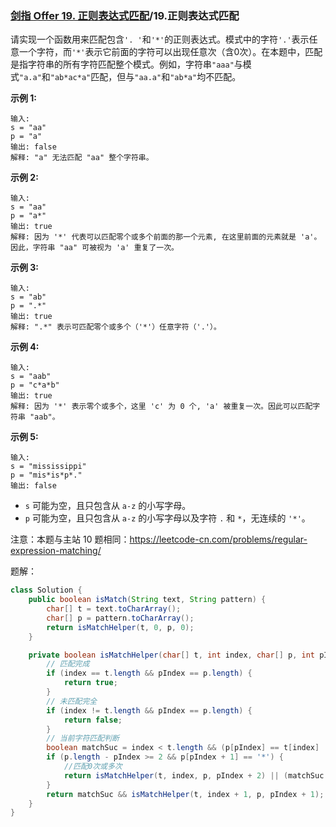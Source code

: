 ### [剑指 Offer 19. 正则表达式匹配](https://leetcode-cn.com/problems/zheng-ze-biao-da-shi-pi-pei-lcof/)/19.正则表达式匹配

请实现一个函数用来匹配包含`'. '`和`'*'`的正则表达式。模式中的字符`'.'`表示任意一个字符，而`'*'`表示它前面的字符可以出现任意次（含0次）。在本题中，匹配是指字符串的所有字符匹配整个模式。例如，字符串`"aaa"`与模式`"a.a"`和`"ab*ac*a"`匹配，但与`"aa.a"`和`"ab*a"`均不匹配。

**示例 1:**

```
输入:
s = "aa"
p = "a"
输出: false
解释: "a" 无法匹配 "aa" 整个字符串。
```

**示例 2:**

```
输入:
s = "aa"
p = "a*"
输出: true
解释: 因为 '*' 代表可以匹配零个或多个前面的那一个元素, 在这里前面的元素就是 'a'。因此，字符串 "aa" 可被视为 'a' 重复了一次。
```

**示例 3:**

```
输入:
s = "ab"
p = ".*"
输出: true
解释: ".*" 表示可匹配零个或多个（'*'）任意字符（'.'）。
```

**示例 4:**

```
输入:
s = "aab"
p = "c*a*b"
输出: true
解释: 因为 '*' 表示零个或多个，这里 'c' 为 0 个, 'a' 被重复一次。因此可以匹配字符串 "aab"。
```

**示例 5:**

```
输入:
s = "mississippi"
p = "mis*is*p*."
输出: false
```

- `s` 可能为空，且只包含从 `a-z` 的小写字母。
- `p` 可能为空，且只包含从 `a-z` 的小写字母以及字符 `.` 和 `*`，无连续的 `'*'`。

注意：本题与主站 10 题相同：https://leetcode-cn.com/problems/regular-expression-matching/

题解：

```java
class Solution {
    public boolean isMatch(String text, String pattern) {
        char[] t = text.toCharArray();
        char[] p = pattern.toCharArray();
        return isMatchHelper(t, 0, p, 0);
    }

    private boolean isMatchHelper(char[] t, int index, char[] p, int pIndex) {
        // 匹配完成
        if (index == t.length && pIndex == p.length) {
            return true;
        }
        // 未匹配完全
        if (index != t.length && pIndex == p.length) {
            return false;
        }
        // 当前字符匹配判断
        boolean matchSuc = index < t.length && (p[pIndex] == t[index] || p[pIndex] == '.');
        if (p.length - pIndex >= 2 && p[pIndex + 1] == '*') {
            //匹配0次或多次
            return isMatchHelper(t, index, p, pIndex + 2) || (matchSuc && isMatchHelper(t, index + 1, p, pIndex));
        }
        return matchSuc && isMatchHelper(t, index + 1, p, pIndex + 1);
    }
}
```

